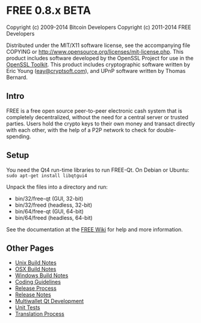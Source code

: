 FREE 0.8.x BETA
====================

Copyright (c) 2009-2014 Bitcoin Developers
Copyright (c) 2011-2014 FREE Developers

Distributed under the MIT/X11 software license, see the accompanying
file COPYING or http://www.opensource.org/licenses/mit-license.php.
This product includes software developed by the OpenSSL Project for use in the [OpenSSL Toolkit](http://www.openssl.org/). This product includes
cryptographic software written by Eric Young ([eay@cryptsoft.com](mailto:eay@cryptsoft.com)), and UPnP software written by Thomas Bernard.


Intro
---------------------
FREE is a free open source peer-to-peer electronic cash system that is
completely decentralized, without the need for a central server or trusted
parties.  Users hold the crypto keys to their own money and transact directly
with each other, with the help of a P2P network to check for double-spending.


Setup
---------------------
You need the Qt4 run-time libraries to run FREE-Qt. On Debian or Ubuntu:
	`sudo apt-get install libqtgui4`

Unpack the files into a directory and run:

- bin/32/free-qt (GUI, 32-bit)
- bin/32/freed (headless, 32-bit)
- bin/64/free-qt (GUI, 64-bit)
- bin/64/freed (headless, 64-bit)

See the documentation at the [FREE Wiki](http://free.info)
for help and more information.


Other Pages
---------------------
- [Unix Build Notes](build-unix.md)
- [OSX Build Notes](build-osx.md)
- [Windows Build Notes](build-msw.md)
- [Coding Guidelines](coding.md)
- [Release Process](release-process.md)
- [Release Notes](release-notes.md)
- [Multiwallet Qt Development](multiwallet-qt.md)
- [Unit Tests](unit-tests.md)
- [Translation Process](translation_process.md)
